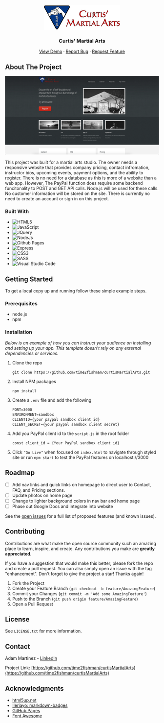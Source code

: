<!-- PROJECT LOGO -->
<br />
<div align="center">
  
  <img src="images/main-logo.png" alt="Logo" width="250" height="80">

  <h3 align="center">Curtis' Martial Arts</h3>

  <p align="center">
    <a href="https://github.com/othneildrew/Best-README-Template">View Demo</a>
    ·
    <a href="https://github.com/time2fishman/curtisMartialArts/issues/new">Report Bug</a>
    ·
    <a href="https://github.com/time2fishman/curtisMartialArts/issues/new">Request Feature</a>
  </p>
</div>


<!-- ABOUT THE PROJECT -->
## About The Project

![Curtis' Martial Arts Screen Shot][product-screenshot]

This project was built for a martial arts studio. The owner needs a responsive website that provides company pricing, contact infromation, instructor bios, upcoming events, payment options, and the ability to register. There is no need for a database as this is more of a website than a web app. However, The PayPal function does require some backend funcitonality to POST and GET API calls. Node.js will be used for these calls. No customer information will be stored on the site. There is currently no need to create an account or sign in on this project.


### Built With

* ![HTML5]
* ![JavaScript]
* ![JQuery]
* ![NodeJs]
* ![Github Pages]
* ![Express]
* ![CSS3]
* ![SASS]
* ![Visual Studio Code]


<!-- GETTING STARTED -->
## Getting Started

To get a local copy up and running follow these simple example steps.

### Prerequisites

* node.js
* npm

### Installation

_Below is an example of how you can instruct your audience on installing and setting up your app. This template doesn't rely on any external dependencies or services._

1. Clone the repo
   ```
   git clone https://github.com/time2fishman/curtisMartialArts.git
   ```
2. Install NPM packages
   ```
   npm install
   ```
3. Create a `.env` file and add the following
   ```
   PORT=3000
   ENVIRONMENT=sandbox
   CLIENTID={your paypal sandbox client id}
   CLIENT_SECRET={your paypal sandbox client secret}
   ```
4. Add you PayPal client id to the `script.js` in the root folder
   ```
   const client_id = {Your PayPal sandbox client id}
   ```
5. Click `"Go Live"` when focused on `index.html` to navigate through styled site or run `npm start` to test the PayPal features on localhost://3000

<!-- ROADMAP -->
## Roadmap

- [ ] Add nav links and quick links on homepage to direct user to Contact, FAQ, and Pricing sections.
- [ ] Update photos on home page
- [ ] Change to lighter background colors in nav bar and home page
- [ ] Phase out Google Docs and integrate into website

See the [open issues](https://github.com/time2fishman/curtisMartialArts/issues/) for a full list of proposed features (and known issues).


<!-- CONTRIBUTING -->
## Contributing

Contributions are what make the open source community such an amazing place to learn, inspire, and create. Any contributions you make are **greatly appreciated**.

If you have a suggestion that would make this better, please fork the repo and create a pull request. You can also simply open an issue with the tag "enhancement".
Don't forget to give the project a star! Thanks again!

1. Fork the Project
2. Create your Feature Branch (`git checkout -b feature/AmazingFeature`)
3. Commit your Changes (`git commit -m 'Add some AmazingFeature'`)
4. Push to the Branch (`git push origin feature/AmazingFeature`)
5. Open a Pull Request


<!-- LICENSE -->
## License

See `LICENSE.txt` for more information.


<!-- CONTACT -->
## Contact

Adam Martinez - [LinkedIn](https://www.linkedin.com/in/adam-martinez/)

Project Link: [https://github.com/time2fishman/curtisMartialArts](https://github.com/time2fishman/curtisMartialArts)


<!-- ACKNOWLEDGMENTS -->
## Acknowledgments

* [html5up.net](https://html5up.net/halcyonic)
* [Ileriayo: markdown-badges](https://github.com/Ileriayo/markdown-badges)
* [GitHub Pages](https://pages.github.com)
* [Font Awesome](https://fontawesome.com)


<!-- MARKDOWN LINKS & IMAGES -->
<!-- https://www.markdownguide.org/basic-syntax/#reference-style-links -->
[product-screenshot]: images/HomePageImg.png
[JQuery]: https://img.shields.io/badge/jQuery-0769AD?style=for-the-badge&logo=jquery&logoColor=white
[JavaScript]: https://img.shields.io/badge/javascript-%23323330.svg?style=for-the-badge&logo=javascript&logoColor=%23F7DF1E
[CSS3]: https://img.shields.io/badge/css3-%231572B6.svg?style=for-the-badge&logo=css3&logoColor=white
[HTML5]: https://img.shields.io/badge/html5-%23E34F26.svg?style=for-the-badge&logo=html5&logoColor=white
[Visual Studio Code]: https://img.shields.io/badge/Visual%20Studio%20Code-0078d7.svg?style=for-the-badge&logo=visual-studio-code&logoColor=white
[Github Pages]: https://img.shields.io/badge/github%20pages-121013?style=for-the-badge&logo=github&logoColor=white
[Express]: https://img.shields.io/badge/express.js-%23404d59.svg?style=for-the-badge&logo=express&logoColor=%2361DAFB
[NodeJS]: https://img.shields.io/badge/node.js-6DA55F?style=for-the-badge&logo=node.js&logoColor=white
[SASS]: https://img.shields.io/badge/SASS-hotpink.svg?style=for-the-badge&logo=SASS&logoColor=white
